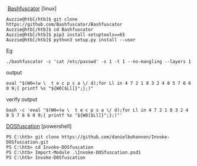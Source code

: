 
 [Bashfuscator](https://github.com/Bashfuscator/Bashfuscator) [linux]
```shell-session
Auzzie@htb[/htb]$ git clone https://github.com/Bashfuscator/Bashfuscator
Auzzie@htb[/htb]$ cd Bashfuscator
Auzzie@htb[/htb]$ pip3 install setuptools==65
Auzzie@htb[/htb]$ python3 setup.py install --user
```


Eg
```shell-session
./bashfuscator -c 'cat /etc/passwd' -s 1 -t 1 --no-mangling --layers 1
```
output
```shell-session
eval "$(W0=(w \  t e c p s a \/ d);for Ll in 4 7 2 1 8 3 2 4 8 5 7 6 6 0 9;{ printf %s "${W0[$Ll]}";};)"
```
verify output
```shell-session
bash -c 'eval "$(W0=(w \  t e c p s a \/ d);for Ll in 4 7 2 1 8 3 2 4 8 5 7 6 6 0 9;{ printf %s "${W0[$Ll]}";};)"'
```



[DOSfuscation](https://github.com/danielbohannon/Invoke-DOSfuscation)  [powershell]
```powershell-session
PS C:\htb> git clone https://github.com/danielbohannon/Invoke-DOSfuscation.git
PS C:\htb> cd Invoke-DOSfuscation
PS C:\htb> Import-Module .\Invoke-DOSfuscation.psd1
PS C:\htb> Invoke-DOSfuscation
```
